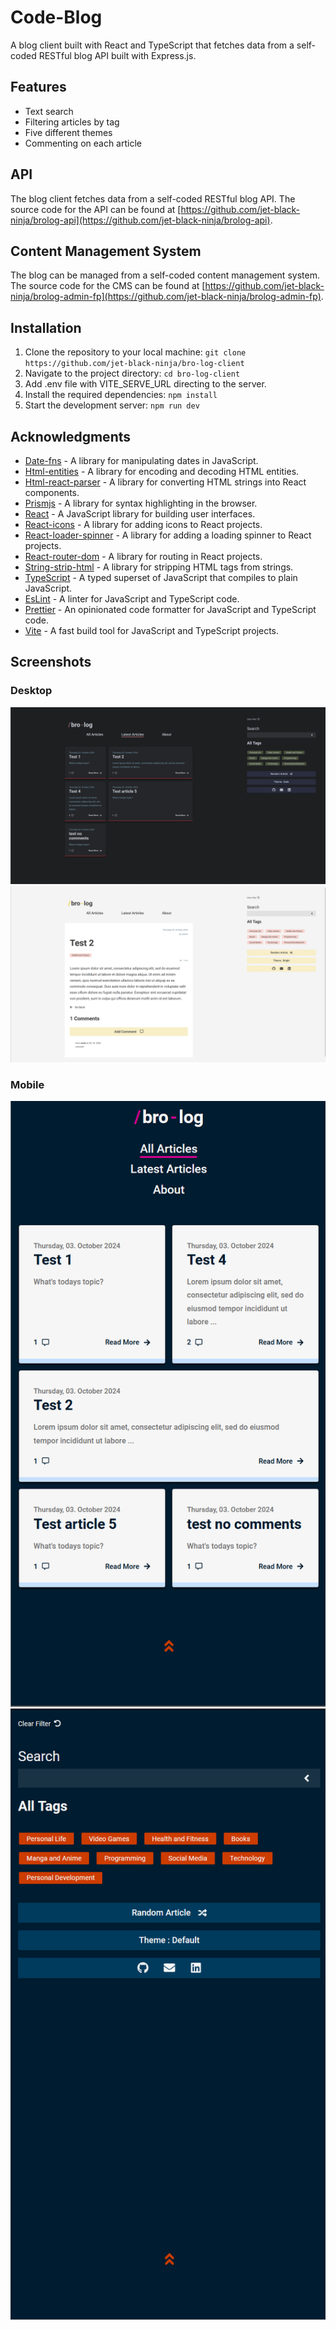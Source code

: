 # Code-Blog

A blog client built with React and TypeScript that fetches data from a self-coded RESTful blog API built with Express.js.

<!-- ## Live

[https://erynder-z.github.io/code-blog/](https://erynder-z.github.io/code-blog/) -->

## Features

- Text search
- Filtering articles by tag
- Five different themes
- Commenting on each article

## API

The blog client fetches data from a self-coded RESTful blog API. The source code for the API can be found at [https://github.com/jet-black-ninja/brolog-api](https://github.com/jet-black-ninja/brolog-api).

## Content Management System

The blog can be managed from a self-coded content management system. The source code for the CMS can be found at [https://github.com/jet-black-ninja/brolog-admin-fp](https://github.com/jet-black-ninja/brolog-admin-fp).

## Installation

1.  Clone the repository to your local machine: `git clone https://github.com/jet-black-ninja/bro-log-client`
2.  Navigate to the project directory: `cd bro-log-client`
3.  Add .env file with VITE_SERVE_URL directing to the server.
4.  Install the required dependencies: `npm install`
5.  Start the development server: `npm run dev`

## Acknowledgments

- [Date-fns](https://date-fns.org/) - A library for manipulating dates in JavaScript.
- [Html-entities](https://github.com/mdevils/node-html-entities) - A library for encoding and decoding HTML entities.
- [Html-react-parser](https://github.com/remarkablemark/html-react-parser) - A library for converting HTML strings into React components.
- [Prismjs](https://prismjs.com/) - A library for syntax highlighting in the browser.
- [React](https://reactjs.org/) - A JavaScript library for building user interfaces.
- [React-icons](https://github.com/react-icons/react-icons) - A library for adding icons to React projects.
- [React-loader-spinner](https://github.com/mhnpd/react-loader-spinner) - A library for adding a loading spinner to React projects.
- [React-router-dom](https://github.com/ReactTraining/react-router/tree/master/packages/react-router-dom) - A library for routing in React projects.
- [String-strip-html](https://github.com/vkurchatkin/string-strip-html) - A library for stripping HTML tags from strings.
- [TypeScript](https://www.typescriptlang.org/) - A typed superset of JavaScript that compiles to plain JavaScript.
- [EsLint](https://eslint.org/) - A linter for JavaScript and TypeScript code.
- [Prettier](https://prettier.io/) - An opinionated code formatter for JavaScript and TypeScript code.
- [Vite](https://vite.dev/) - A fast build tool for JavaScript and TypeScript projects.

## Screenshots

### Desktop

<img src="src/assets/Screenshot1.png" alt="screenshot"/>
<img src="src/assets/Screenshot2.png" alt="screenshot"/>

### Mobile

<img src="src/assets/Screenshot3.png" alt="screenshot"/>
<img src="src/assets/Screenshot4.png" alt="screenshot"/>
